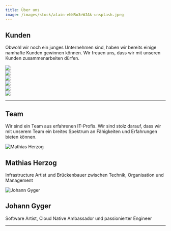 ```yaml
---
title: Über uns
image: /images/stock/alain-ehNRo3eWJAk-unsplash.jpeg
---
```


## Kunden

Obwohl wir noch ein junges Unternehmen sind, haben wir bereits einige namhafte Kunden gewinnen können. Wir freuen uns, dass wir mit unseren Kunden zusammenarbeiten dürfen.

<div class="row">
    <div class="article col col-4 col-d-6 col-t-12">
        <div class="sqr_border">
            <div class="sqr">
                <img src="/images/customers/ace.jpg">
            </div>
        </div>
    </div>
    <div class="article col col-4 col-d-6 col-t-12">
        <div class="sqr_border">
            <div class="sqr">
                <img src="/images/customers/bedag.jpg">
            </div>
        </div>
    </div>
    <div class="article col col-4 col-d-6 col-t-12">
        <div class="sqr_border">
            <div class="sqr">
                <img src="/images/customers/bison.svg">
            </div>
        </div>
    </div>
    <div class="article col col-4 col-d-6 col-t-12">
        <div class="sqr_border">
            <div class="sqr">
                <img src="/images/customers/bund.svg">
            </div>
        </div>
    </div>
    <div class="article col col-4 col-d-6 col-t-12">
        <div class="sqr_border">
            <div class="sqr">
                <img src="/images/customers/gelan.png">
            </div>
        </div>
    </div>
    <div class="article col col-4 col-d-6 col-t-12">
        <div class="sqr_border">
            <div class="sqr">
                <img src="/images/customers/mobiliar.svg">
            </div>
        </div>
    </div>
</div>

---

## Team

Wir sind ein Team aus erfahrenen IT-Profis. Wir sind stolz darauf, dass wir mit unserem Team ein breites Spektrum an 
Fähigkeiten und Erfahrungen bieten können.

<div class="row">
    <div class="article col col-6 col-d-6 col-t-12">
      <div class="article__inner">
        <div class="article__head">
          <img alt="Mathias Herzog" src="/images/team/mathiasherzog.png">
        </div>
        <div class="article__content">
          <h2 class="article__title">Mathias Herzog &nbsp <a class="scl" href="https://www.linkedin.com/in/mathias-herzog-888a6788/" target="_blank" rel="noopener">
            <i class="ion ion-logo-linkedin" style="color: #0580c4;"></i>
          </a></h2>
          <p class="article__excerpt">Infrastructure Artist und Brückenbauer zwischen Technik, Organisation und Management</p>
        </div>
      </div>
    </div>
    <div class="article col col-6 col-d-6 col-t-12">
      <div class="article__inner">
        <div class="article__head">
          <img alt="Johann Gyger" src="/images/team/johanngyger.png">
        </div>
        <div class="article__content">
          <h2 class="article__title">Johann Gyger &nbsp <a class="scl" href="https://www.linkedin.com/in/johanngyger/" target="_blank" rel="noopener">
            <i class="ion ion-logo-linkedin" style="color: #0580c4;"></i></a>
          </h2>
          <p class="article__excerpt">Software Artist, Cloud Native Ambassador und passionierter Engineer</p>
        </div>
      </div>
    </div>
</div>

---
